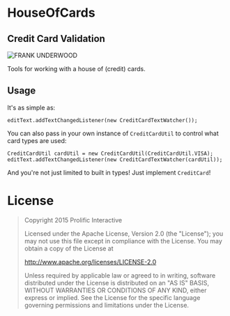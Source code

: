 HouseOfCards
============

Credit Card Validation
-----

![FRANK UNDERWOOD](http://img4.wikia.nocookie.net/__cb20140215085441/house-of-cards/images/9/9f/Season_2_Chapter_26.jpg)

Tools for working with a house of (credit) cards.

Usage
-----

It's as simple as:

```
editText.addTextChangedListener(new CreditCardTextWatcher());
```

You can also pass in your own instance of `CreditCardUtil` to control what card types are used:

```
CreditCardUtil cardUtil = new CreditCardUtil(CreditCardUtil.VISA);
editText.addTextChangedListener(new CreditCardTextWatcher(cardUtil));
```

And you're not just limited to built in types! Just implement `CreditCard`!

License
=======

>Copyright 2015 Prolific Interactive
>
>Licensed under the Apache License, Version 2.0 (the "License");
>you may not use this file except in compliance with the License.
>You may obtain a copy of the License at
>
>   http://www.apache.org/licenses/LICENSE-2.0
>
>Unless required by applicable law or agreed to in writing, software
>distributed under the License is distributed on an "AS IS" BASIS,
>WITHOUT WARRANTIES OR CONDITIONS OF ANY KIND, either express or implied.
>See the License for the specific language governing permissions and
>limitations under the License.